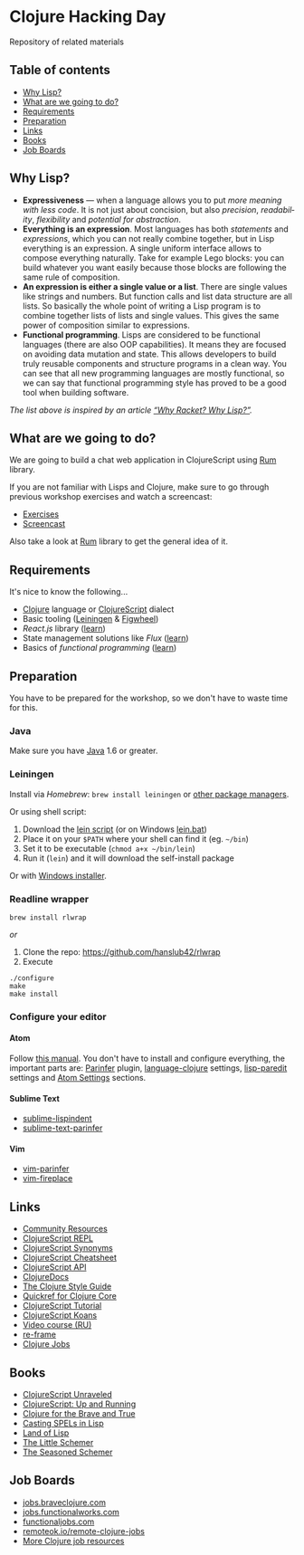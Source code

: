 # Clojure Hacking Day

Repository of related materials

## Table of contents

- [Why Lisp?](#why-lisp)
- [What are we going to do?](#what-are-we-going-to-do)
- [Requirements](#requirements)
- [Preparation](#preparation)
- [Links](#links)
- [Books](#books)
- [Job Boards](#job-boards)

## Why Lisp?

- **Ex­pres­sive­ness** — when a language allows you to put *more meaning with less code*. It is not just about con­ci­sion, but also *pre­ci­sion*, *read­abil­ity*, *flex­i­bil­ity* and *po­ten­tial for abstraction*.
- **Everything is an expression**. Most languages has both *statements* and *expressions*, which you can not really combine together, but in Lisp everything is an expression. A single uniform interface allows to compose everything naturally. Take for example Lego blocks: you can build whatever you want easily because those blocks are following the same rule of composition.
- **An ex­pres­sion is ei­ther a sin­gle value or a list**. There are single values like strings and numbers. But function calls and list data structure are all lists. So basically the whole point of writing a Lisp program is to combine together lists of lists and single values. This gives the same power of composition similar to expressions.
- **Func­tional pro­gram­ming**. Lisps are considered to be functional languages (there are also OOP capabilities). It means they are focused on avoiding data mutation and state. This allows developers to build truly reusable components and structure programs in a clean way. You can see that all new programming languages are mostly functional, so we can say that functional programming style has proved to be a good tool when building software.

*The list above is inspired by an article [“Why Racket? Why Lisp?”](http://practicaltypography.com/why-racket-why-lisp.html).*

## What are we going to do?

We are going to build a chat web application in ClojureScript using [Rum](https://github.com/tonsky/rum/) library.

If you are not familiar with Lisps and Clojure, make sure to go through previous workshop exercises and watch a screencast:
- [Exercises](https://github.com/roman01la/clojurescript-workshop)
- [Screencast](https://www.youtube.com/playlist?list=PLHOTezm7WWknZXg8IrRSRLZ-nIlpYUAyU)

Also take a look at [Rum](https://github.com/tonsky/rum/) library to get the general idea of it.

## Requirements

It's nice to know the following...

- [Clojure](https://clojure.org/) language or [ClojureScript](https://clojurescript.org/) dialect
- Basic tooling ([Leiningen](https://leiningen.org/) & [Figwheel](https://github.com/bhauman/lein-figwheel))
- *React.js* library ([learn](http://blog.andrewray.me/reactjs-for-stupid-people/))
- State management solutions like *Flux* ([learn](http://blog.andrewray.me/flux-for-stupid-people/))
- Basics of *functional programming* ([learn](http://www.slideshare.net/velvetflair/functional-programming-fundamentals))

## Preparation

You have to be prepared for the workshop, so we don't have to waste time for this.

### Java

Make sure you have [Java](http://www.oracle.com/technetwork/java/javase/downloads/index.html) 1.6 or greater.

### Leiningen

Install via *Homebrew*: `brew install leiningen` or [other package managers](https://github.com/technomancy/leiningen/wiki/Packaging).

Or using shell script:

1. Download the [lein script](https://raw.githubusercontent.com/technomancy/leiningen/stable/bin/lein) (or on Windows [lein.bat](https://raw.githubusercontent.com/technomancy/leiningen/stable/bin/lein.bat))
2. Place it on your `$PATH` where your shell can find it (eg. `~/bin`)
3. Set it to be executable (`chmod a+x ~/bin/lein`)
4. Run it (`lein`) and it will download the self-install package

Or with [Windows installer](http://leiningen-win-installer.djpowell.net/).

### Readline wrapper

`brew install rlwrap`

*or*

1. Clone the repo: https://github.com/hanslub42/rlwrap
2. Execute

```
./configure
make
make install
```

### Configure your editor

#### Atom

Follow [this manual](https://gist.github.com/jasongilman/d1f70507bed021b48625). You don't have to install and configure everything, the important parts are: [Parinfer](https://github.com/oakmac/atom-parinfer) plugin, [language-clojure](https://gist.github.com/jasongilman/d1f70507bed021b48625#language-clojure) settings, [lisp-paredit](https://gist.github.com/jasongilman/d1f70507bed021b48625#lisp-paredit) settings and [Atom Settings](https://gist.github.com/jasongilman/d1f70507bed021b48625#atom-settings) sections.

#### Sublime Text

- [sublime-lispindent](https://github.com/odyssomay/sublime-lispindent)
- [sublime-text-parinfer](https://github.com/oakmac/sublime-text-parinfer)

#### Vim

- [vim-parinfer](https://github.com/bhurlow/vim-parinfer)
- [vim-fireplace](https://github.com/tpope/vim-fireplace)

## Links

- [Community Resources](http://clojure.org/community/resources)
- [ClojureScript REPL](http://jaredforsyth.com/reepl/)
- [ClojureScript Synonyms](https://kanaka.github.io/clojurescript/web/synonym.html)
- [ClojureScript Cheatsheet](http://cljs.info/cheatsheet/)
- [ClojureScript API](http://cljs.github.io/api/)
- [ClojureDocs](https://clojuredocs.org/)
- [The Clojure Style Guide](https://github.com/bbatsov/clojure-style-guide)
- [Quickref for Clojure Core](https://clojuredocs.org/quickref)
- [ClojureScript Tutorial](https://www.niwi.nz/cljs-workshop/)
- [ClojureScript Koans](http://clojurescriptkoans.com/)
- [Video course (RU)](https://www.youtube.com/playlist?list=PLHOTezm7WWkmk_NxC51xwnC2YsAut_5vX)
- [re-frame](https://github.com/Day8/re-frame)
- [Clojure Jobs](https://purelyfunctional.tv/resources/clojure-jobs-resources/)

## Books
- [ClojureScript Unraveled](https://funcool.github.io/clojurescript-unraveled/)
- [ClojureScript: Up and Running](http://shop.oreilly.com/product/0636920025139.do)
- [Clojure for the Brave and True](http://www.braveclojure.com/)
- [Casting SPELs in Lisp](http://www.lisperati.com/casting.html)
- [Land of Lisp](http://landoflisp.com/)
- [The Little Schemer](https://mitpress.mit.edu/books/little-schemer)
- [The Seasoned Schemer](https://mitpress.mit.edu/books/seasoned-schemer)

## Job Boards
- [jobs.braveclojure.com](https://jobs.braveclojure.com/)
- [jobs.functionalworks.com](https://jobs.functionalworks.com/)
- [functionaljobs.com](https://functionaljobs.com/)
- [remoteok.io/remote-clojure-jobs](https://remoteok.io/remote-clojure-jobs)
- [More Clojure job resources](https://purelyfunctional.tv/resources/clojure-jobs-resources/)
